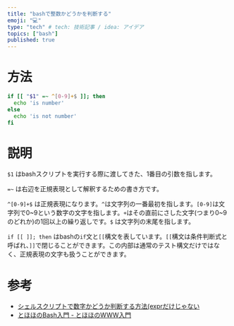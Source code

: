 ```yaml
---
title: "bashで整数かどうかを判断する"
emoji: "💻"
type: "tech" # tech: 技術記事 / idea: アイデア
topics: ["bash"]
published: true
---
```



# 方法

```bash
if [[ "$1" =~ ^[0-9]+$ ]]; then
  echo 'is number'
else
  echo 'is not number'
fi
```


# 説明

`$1` はbashスクリプトを実行する際に渡してきた、1番目の引数を指します。

`=~` は右辺を正規表現として解釈するための書き方です。

`^[0-9]+$` は正規表現になります。`^`は文字列の一番最初を指します。`[0-9]`は文字列で0~9という数字の文字を指します。`+`はその直前にさした文字(つまり0~9のどれか)の1回以上の繰り返しです。`$` は文字列の末尾を指します。

`if [[ ]]; then` はbashの`if`文と`[[`構文を表しています。`[[`構文は条件判断式と呼ばれ、`]]`で閉じることができます。この内部は通常のテスト構文だけではなく、正規表現の文字も扱うことができます。


# 参考

- [シェルスクリプトで数字かどうか判断する方法(exprだけじゃない](https://rcmdnk.com/blog/2018/09/05/computer-bash-zsh/)
- [とほほのBash入門 - とほほのWWW入門](https://www.tohoho-web.com/ex/shell.html)
